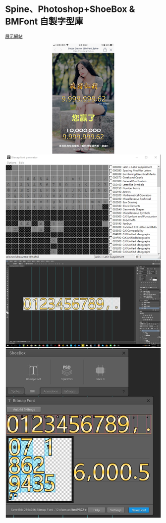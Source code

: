 # Spine、Photoshop+ShoeBox & BMFont 自製字型庫
[展示網站](https://ivesshe.github.io/BMFont_Spine/)

<center class="half">
    <img src="https://github.com/IvesShe/CocosCreatorDemo/blob/master/image/BMFont_Spine/S__38658050.jpg?raw=true" width="200"/>
</center>

<center class="half">
    <img src="https://github.com/IvesShe/CocosCreatorDemo/blob/master/image/BMFont_Spine/1588762148971.jpg?raw=true" width="500"/>
</center>

<center class="half">
    <img src="https://github.com/IvesShe/CocosCreatorDemo/blob/master/image/BMFont_Spine/1588762311540.jpg?raw=true" width="500"/>
</center>

<center class="half">
    <img src="https://github.com/IvesShe/CocosCreatorDemo/blob/master/image/BMFont_Spine/1588762087013.jpg?raw=true" width="500"/>
</center>

